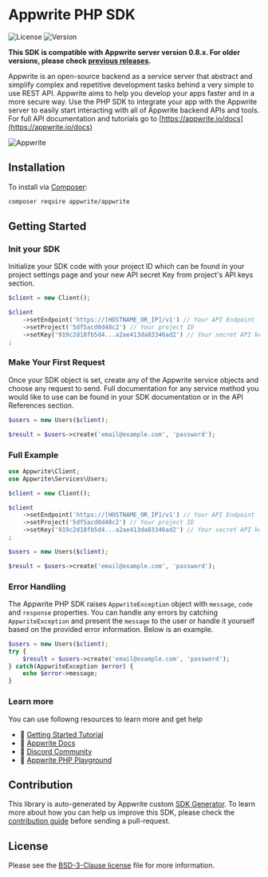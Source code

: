 # Appwrite PHP SDK

![License](https://img.shields.io/github/license/appwrite/sdk-for-php.svg?v=1)
![Version](https://img.shields.io/badge/api%20version-0.8.0-blue.svg?v=1)

**This SDK is compatible with Appwrite server version 0.8.x. For older versions, please check [previous releases](https://github.com/appwrite/sdk-for-php/releases).**

Appwrite is an open-source backend as a service server that abstract and simplify complex and repetitive development tasks behind a very simple to use REST API. Appwrite aims to help you develop your apps faster and in a more secure way.
                        Use the PHP SDK to integrate your app with the Appwrite server to easily start interacting with all of Appwrite backend APIs and tools.
                        For full API documentation and tutorials go to [https://appwrite.io/docs](https://appwrite.io/docs)

![Appwrite](https://appwrite.io/images/github.png)

## Installation

To install via [Composer](http://getcomposer.org/):

```bash
composer require appwrite/appwrite
```


## Getting Started

### Init your SDK
Initialize your SDK code with your project ID which can be found in your project settings page and your new API secret Key from project's API keys section.

```php
$client = new Client();

$client
    ->setEndpoint('https://[HOSTNAME_OR_IP]/v1') // Your API Endpoint
    ->setProject('5df5acd0d48c2') // Your project ID
    ->setKey('919c2d18fb5d4...a2ae413da83346ad2') // Your secret API key
;
```

### Make Your First Request
Once your SDK object is set, create any of the Appwrite service objects and choose any request to send. Full documentation for any service method you would like to use can be found in your SDK documentation or in the API References section.

```php
$users = new Users($client);

$result = $users->create('email@example.com', 'password');
```

### Full Example
```php
use Appwrite\Client;
use Appwrite\Services\Users;

$client = new Client();

$client
    ->setEndpoint('https://[HOSTNAME_OR_IP]/v1') // Your API Endpoint
    ->setProject('5df5acd0d48c2') // Your project ID
    ->setKey('919c2d18fb5d4...a2ae413da83346ad2') // Your secret API key
;

$users = new Users($client);

$result = $users->create('email@example.com', 'password');
```

### Error Handling
The Appwrite PHP SDK raises `AppwriteException` object with `message`, `code` and `response` properties. You can handle any errors by catching `AppwriteException` and present the `message` to the user or handle it yourself based on the provided error information. Below is an example.

```php
$users = new Users($client);
try {
    $result = $users->create('email@example.com', 'password');
} catch(AppwriteException $error) {
    echo $error->message;
}

```

### Learn more
You can use followng resources to learn more and get help
- 🚀 [Getting Started Tutorial](https://appwrite.io/docs/getting-started-for-server)
- 📜 [Appwrite Docs](https://appwrite.io/docs)
- 💬 [Discord Community](https://appwrite.io/discord)
- 🚂 [Appwrite PHP Playground](https://github.com/appwrite/playground-for-php)


## Contribution

This library is auto-generated by Appwrite custom [SDK Generator](https://github.com/appwrite/sdk-generator). To learn more about how you can help us improve this SDK, please check the [contribution guide](https://github.com/appwrite/sdk-generator/blob/master/CONTRIBUTING.md) before sending a pull-request.

## License

Please see the [BSD-3-Clause license](https://raw.githubusercontent.com/appwrite/appwrite/master/LICENSE) file for more information.